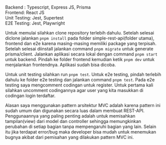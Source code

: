 Backend : Typescript, Express JS, Prisma  
Frontend: React JS  
Unit Testing: Jest, Supertest  
E2E Testing: Jest, Playwright  

Untuk memulai silahkan clone repository terlebih dahulu.
Setelah selesai diclone jalankan `pnpm install` pada folder simple-rest-api(folder utama), frontend dan e2e karena masing-masing memiliki package yang terpisah.
Setelah selesai diinstall jalankan command `pnpm migrate` untuk generate prisma/client.
Jalankan aplikasi secara lokal dengan command `pnpm start` untuk backend. Pindah ke folder frontend kemudian ketik `pnpm dev` untuk menjalankan frontendnya.
Aplikasi sudah bisa dicoba.

Untuk unit testing silahkan run `pnpm test`.
Untuk e2e testing, pindah terlebih dahulu ke folder e2e testing dan jalankan command `pnpm test`.
Pada e2e testing saya mengcomment codingan untuk register. Untuk pertama kali silahkan uncomment codingannya agar user yang kita masukkan di codingan login terdaftar.

Alasan saya menggunakan pattern arsitektur MVC adalah karena pattern ini sudah umum dan digunakan secara luas dalam membuat REST-API. Penggunaannya yang paling penting 
adalah untuk memisahkan tampilan(view) dari model dan controller sehingga memungkinkan perubahan di setiap bagian tanpa mempengaruhi bagian yang lain. Selain itu jika
terdapat error/bug maka developer bisa mudah untuk menemukan bugnya akibat dari pemisahan yang dilakukan pattern MVC ini.

